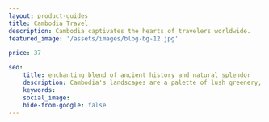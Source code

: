 ```yaml
---
layout: product-guides
title: Cambodia Travel 
description: Cambodia captivates the hearts of travelers worldwide.
featured_image: '/assets/images/blog-bg-12.jpg'

price: 37

seo: 
    title: enchanting blend of ancient history and natural splendor
    description: Cambodia's landscapes are a palette of lush greenery, from the tranquil waters of Tonle Sap Lake to the untouched beauty of its coastal region
    keywords: 
    social_image: 
    hide-from-google: false
---
```


